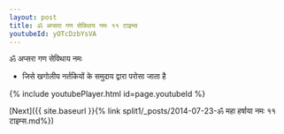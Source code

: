 ```yaml
---
layout: post
title: ॐ अप्सरा गण सेविथाय नमः ११ टाइम्स
youtubeId: yOTcDzbYsVA
---
```

 
 
 ॐ अप्सरा गण सेविथाय नमः  
 
 -  जिसे खगोलीय नर्तकियों के समुदाय द्वारा परोसा जाता है 
 
  
 
  
 
 
 
 
 
 


{% include youtubePlayer.html id=page.youtubeId %}
 
[Next]({{ site.baseurl }}{% link  split1/_posts/2014-07-23-ॐ महा हर्षाया नमः ११ टाइम्स.md%})
 
